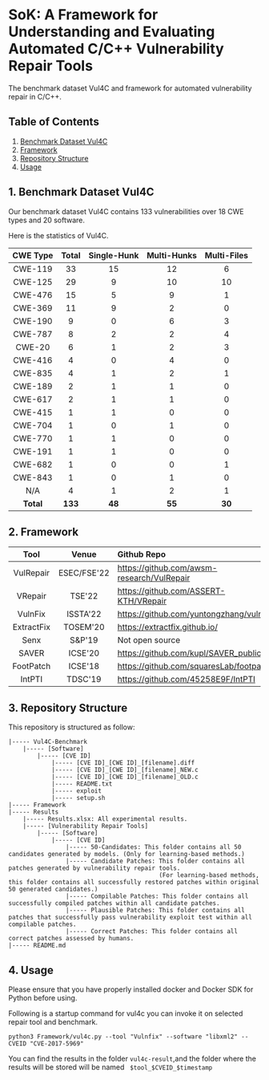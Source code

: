 # SoK: A Framework for Understanding and Evaluating Automated C/C++ Vulnerability Repair Tools

The benchmark dataset Vul4C and framework for automated vulnerability repair in C/C++. 

## Table of Contents

1. [Benchmark Dataset Vul4C](#1-benchmark-dataset-vul4c)
2. [Framework](#2-framework)
3. [Repository Structure](#3-repository-structure)
4. [Usage](#4-usage)
<!-- 5. [Results](#5-results) -->

## 1. Benchmark Dataset Vul4C

Our benchmark dataset Vul4C contains 133 vulnerabilities over 18 CWE types and 20 software.

Here is the statistics of Vul4C.

| CWE Type  |  Total  | Single-Hunk | Multi-Hunks | Multi-Files |
| :-------: | :-----: | :---------: | :---------: | :---------: |
|  CWE-119  |   33    |     15      |     12      |      6      |
|  CWE-125  |   29    |      9      |     10      |     10      |
|  CWE-476  |   15    |      5      |      9      |      1      |
|  CWE-369  |   11    |      9      |      2      |      0      |
|  CWE-190  |    9    |      0      |      6      |      3      |
|  CWE-787  |    8    |      2      |      2      |      4      |
|  CWE-20   |    6    |      1      |      2      |      3      |
|  CWE-416  |    4    |      0      |      4      |      0      |
|  CWE-835  |    4    |      1      |      2      |      1      |
|  CWE-189  |    2    |      1      |      1      |      0      |
|  CWE-617  |    2    |      1      |      1      |      0      |
|  CWE-415  |    1    |      1      |      0      |      0      |
|  CWE-704  |    1    |      0      |      1      |      0      |
|  CWE-770  |    1    |      1      |      0      |      0      |
|  CWE-191  |    1    |      1      |      0      |      0      |
|  CWE-682  |    1    |      0      |      0      |      1      |
|  CWE-843  |    1    |      0      |      1      |      0      |
|    N/A    |    4    |      1      |      2      |      1      |
| __Total__ | __133__ |   __48__    |   __55__    |   __30__    |

## 2. Framework

|    Tool    |    Venue    | Github Repo                                  |
| :--------: | :---------: | :------------------------------------------- |
| VulRepair  | ESEC/FSE'22 | <https://github.com/awsm-research/VulRepair> |
|  VRepair   |   TSE'22    | <https://github.com/ASSERT-KTH/VRepair>      |
|  VulnFix   |  ISSTA'22   | <https://github.com/yuntongzhang/vulnfix>    |
| ExtractFix |  TOSEM'20   | <https://extractfix.github.io/>              |
|    Senx    |   S&P'19    | Not open source                              |
|   SAVER    |   ICSE'20   | <https://github.com/kupl/SAVER_public/>      |
| FootPatch  |   ICSE'18   | <https://github.com/squaresLab/footpatch>    |
|   IntPTI   |   TDSC'19   | https://github.com/45258E9F/IntPTI           |

## 3. Repository Structure

This repository is structured as follow:

```
|----- Vul4C-Benchmark
    |----- [Software]
        |----- [CVE ID]
            |----- [CVE ID]_[CWE ID]_[filename].diff 
            |----- [CVE ID]_[CWE ID]_[filename]_NEW.c
            |----- [CVE ID]_[CWE ID]_[filename]_OLD.c
            |----- README.txt 
            |----- exploit
            |----- setup.sh
|----- Framework
|----- Results
    |----- Results.xlsx: All experimental results.
    |----- [Vulnerability Repair Tools]
        |----- [Software]
            |----- [CVE ID]
                |----- 50-Candidates: This folder contains all 50 candidates generated by models. (Only for learning-based methods.)
                |----- Candidate Patches: This folder contains all patches generated by vulnerability repair tools. 
                                          (For learning-based methods, this folder contains all successfully restored patches within original 50 generated candidates.)
                |----- Compilable Patches: This folder contains all successfully compiled patches within all candidate patches.
                |----- Plausible Patches: This folder contains all patches that successfully pass vulnerability exploit test within all compilable patches.
                |----- Correct Patches: This folder contains all correct patches assessed by humans.
|----- README.md
```

## 4. Usage

Please ensure that you have properly installed docker and Docker SDK for Python  before using.

Following is a startup command for vul4c you can invoke it on selected repair tool and benchmark.

```
python3 Framework/vul4c.py --tool "Vulnfix" --software "libxml2" --CVEID "CVE-2017-5969" 
```

You can find the results in the folder `vul4c-result`,and the folder where the results will be stored will be named ` $tool_$CVEID_$timestamp`

<!-- ## 5. Results -->

